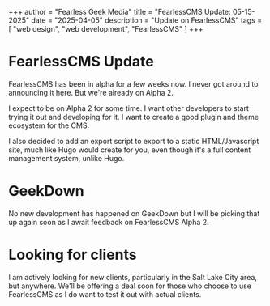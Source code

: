 +++
author = "Fearless Geek Media"
title = "FearlessCMS Update: 05-15-2025"
date = "2025-04-05"
description = "Update on FearlessCMS"
tags = [
    "web design",
    "web development",
    "FearlessCMS"
]
+++

# FearlessCMS Update
FearlessCMS has been in alpha for a few weeks now. I never got around to announcing it here. But we're already on Alpha 2.

I expect to be on Alpha 2 for some time. I want other developers to start trying it out and developing for it. I want to create a good plugin and theme ecosystem for the CMS.

I also decided to add an export script to export to a static HTML/Javascript site, much like Hugo would create for you, even though it's a full content management system, unlike Hugo.

# GeekDown
No new development has happened on GeekDown but I will be picking that up again soon as I await feedback on FearlessCMS Alpha 2.

# Looking for clients
I am actively looking for new clients, particularly in the Salt Lake City area, but anywhere. We'll be offering a deal soon for those who choose to use FearlessCMS as I do want to test it out with actual clients.
